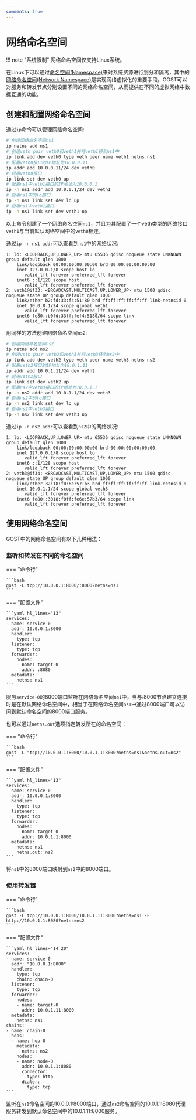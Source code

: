 ```yaml
---
comments: true
---
```


# 网络命名空间

!!! note "系统限制"
    网络命名空间仅支持Linux系统。

在Linux下可以通过[命名空间(Namespace)](https://en.wikipedia.org/wiki/Linux_namespaces)来对系统资源进行划分和隔离，其中的[网络命名空间(Network Namespace)](https://lwn.net/Articles/580893/)是实现网络虚拟化的重要手段。GOST可以对服务和转发节点分别设置不同的网络命名空间，从而提供在不同的虚拟网络中数据互通的功能。

## 创建和配置网络命名空间

通过`ip`命令可以管理网络命名空间:

```sh
# 创建网络命名空间ns1
ip netns add ns1
# 创建veth pair veth0和veth1并将veth1移到ns1中
ip link add dev veth0 type veth peer name veth1 netns ns1
# 配置veth0接口的IP地址为10.0.0.11
ip addr add 10.0.0.11/24 dev veth0
# 启用veth0接口
ip link set dev veth0 up
# 配置ns1中veth1接口的IP地址为10.0.0.1
ip -n ns1 addr add 10.0.0.1/24 dev veth1
# 启用ns1中的lo接口
ip -n ns1 link set dev lo up
# 启用ns1中veth1接口
ip -n ns1 link set dev veth1 up
```

以上命令创建了一个网络命名空间`ns1`，并且为其配置了一个veth类型的网络接口`veth1`与当前默认网络空间中的`veth0`相连。

通过`ip -n ns1 addr`可以查看到`ns1`中的网络状况:

```
1: lo: <LOOPBACK,UP,LOWER_UP> mtu 65536 qdisc noqueue state UNKNOWN group default qlen 1000
    link/loopback 00:00:00:00:00:00 brd 00:00:00:00:00:00
    inet 127.0.0.1/8 scope host lo
       valid_lft forever preferred_lft forever
    inet6 ::1/128 scope host 
       valid_lft forever preferred_lft forever
2: veth1@if33: <BROADCAST,MULTICAST,UP,LOWER_UP> mtu 1500 qdisc noqueue state UP group default qlen 1000
    link/ether b2:fd:33:f4:51:80 brd ff:ff:ff:ff:ff:ff link-netnsid 0
    inet 10.0.0.1/24 scope global veth1
       valid_lft forever preferred_lft forever
    inet6 fe80::b0fd:33ff:fef4:5180/64 scope link 
       valid_lft forever preferred_lft forever
```

用同样的方法创建网络命名空间`ns2`:

```sh
# 创建网络命名空间ns2
ip netns add ns2
# 创建veth pair veth2和veth3并将veth3移到ns2中
ip link add dev veth2 type veth peer name veth3 netns ns2
# 配置veth2接口的IP地址为10.0.1.11
ip addr add 10.0.1.11/24 dev veth2
# 启用veth2接口
ip link set dev veth2 up
# 配置ns2中veth3接口的IP地址为10.0.1.1
ip -n ns2 addr add 10.0.1.1/24 dev veth3
# 启用ns2中的lo接口
ip -n ns2 link set dev lo up
# 启用ns2中veth3接口
ip -n ns2 link set dev veth3 up
```

通过`ip -n ns2 addr`可以查看到`ns2`中的网络状况:

```
1: lo: <LOOPBACK,UP,LOWER_UP> mtu 65536 qdisc noqueue state UNKNOWN group default qlen 1000
    link/loopback 00:00:00:00:00:00 brd 00:00:00:00:00:00
    inet 127.0.0.1/8 scope host lo
       valid_lft forever preferred_lft forever
    inet6 ::1/128 scope host 
       valid_lft forever preferred_lft forever
2: veth3@if34: <BROADCAST,MULTICAST,UP,LOWER_UP> mtu 1500 qdisc noqueue state UP group default qlen 1000
    link/ether 32:18:f0:6e:57:b3 brd ff:ff:ff:ff:ff:ff link-netnsid 0
    inet 10.0.1.1/24 scope global veth3
       valid_lft forever preferred_lft forever
    inet6 fe80::3018:f0ff:fe6e:57b3/64 scope link 
       valid_lft forever preferred_lft forever
```

## 使用网络命名空间

GOST中的网络命名空间有以下几种用法：

### 监听和转发在不同的命名空间

=== "命令行"

    ```bash
    gost -L tcp://10.0.0.1:8000/:8000?netns=ns1
    ```

=== "配置文件"

    ```yaml hl_lines="13"
    services:
    - name: service-0
      addr: 10.0.0.1:8000
      handler:
        type: tcp
      listener:
        type: tcp
      forwarder:
        nodes:
        - name: target-0
          addr: :8080
      metadata:
        netns: ns1
    ```

服务`service-0`的8000端口监听在网络命名空间`ns1`中，当与:8000节点建立连接时是在默认网络命名空间中，相当于在网络命名空间`ns1`中通过8000端口可以访问到默认命名空间的8000端口服务。

也可以通过`netns.out`选项指定转发所在的命名空间：

=== "命令行"

    ```bash
    gost -L "tcp://10.0.0.1:8000/10.0.1.1:8000?netns=ns1&netns.out=ns2"
    ```

=== "配置文件"

    ```yaml hl_lines="13"
    services:
    - name: service-0
      addr: 10.0.0.1:8000
      handler:
        type: tcp
      listener:
        type: tcp
      forwarder:
        nodes:
        - name: target-0
          addr: 10.0.1.1:8000
      metadata:
        netns: ns1
        netns.out: ns2
    ```

将`ns1`中的8000端口映射到`ns2`中的8000端口。

### 使用转发链

=== "命令行"

    ```bash
    gost -L tcp://10.0.0.1:8000/10.0.1.11:8000?netns=ns1 -F http://10.0.1.1:8080?netns=ns2
    ```

=== "配置文件"

    ```yaml hl_lines="14 20"
    services:
    - name: service-0
      addr: "10.0.0.1:8000"
      handler:
        type: tcp
        chain: chain-0
      listener:
        type: tcp
      forwarder:
        nodes:
        - name: target-0
          addr: 10.0.1.11:8000
      metadata:
        netns: ns1
    chains:
    - name: chain-0
      hops:
      - name: hop-0
        metadata:
          netns: ns2
        nodes:
        - name: node-0
          addr: 10.0.1.1:8080
          connector:
            type: http
          dialer:
            type: tcp
    ```

监听在`ns1`命名空间的10.0.0.1:8000端口，通过`ns2`命名空间的10.0.1.1:8080代理服务转发到默认命名空间中的10.0.1.11:8000服务。